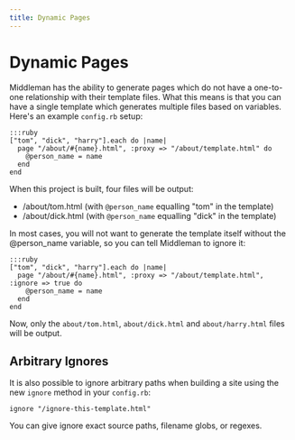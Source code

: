 ```yaml
---
title: Dynamic Pages
---
```


# Dynamic Pages

Middleman has the ability to generate pages which do not have a one-to-one relationship with their template files. What this means is that you can have a single template which generates multiple files based on variables. Here's an example `config.rb` setup:

    :::ruby
    ["tom", "dick", "harry"].each do |name|
      page "/about/#{name}.html", :proxy => "/about/template.html" do
        @person_name = name
      end
    end

When this project is built, four files will be output:

* /about/tom.html (with `@person_name` equalling "tom" in the template)
* /about/dick.html (with `@person_name` equalling "dick" in the template)

In most cases, you will not want to generate the template itself without the @person_name variable, so you can tell Middleman to ignore it:

    :::ruby
    ["tom", "dick", "harry"].each do |name|
      page "/about/#{name}.html", :proxy => "/about/template.html", :ignore => true do
        @person_name = name
      end
    end

Now, only the `about/tom.html`, `about/dick.html` and `about/harry.html` files will be output.

## Arbitrary Ignores

It is also possible to ignore arbitrary paths when building a site using the new `ignore` method in your `config.rb`:

    ignore "/ignore-this-template.html"

You can give ignore exact source paths, filename globs, or regexes.